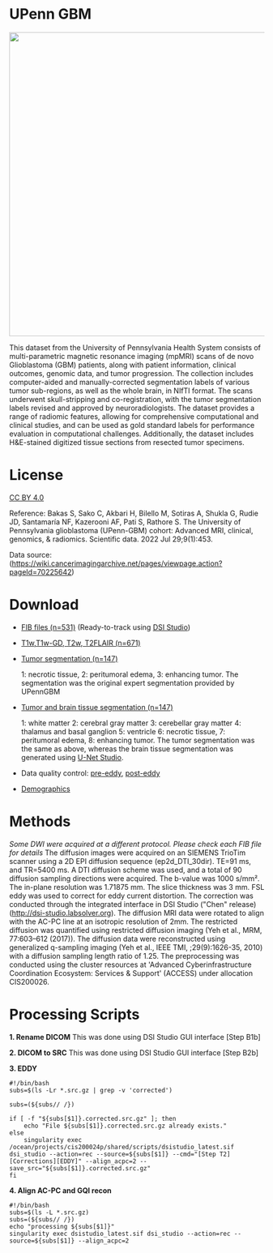 # UPenn GBM

<img src="https://github.com/frankyeh/Brain-Data/assets/275569/254e976c-2acb-4878-9c8a-b70a468c8321" width=600 />


This dataset from the University of Pennsylvania Health System consists of multi-parametric magnetic resonance imaging (mpMRI) scans of de novo Glioblastoma (GBM) patients, along with patient information, clinical outcomes, genomic data, and tumor progression. The collection includes computer-aided and manually-corrected segmentation labels of various tumor sub-regions, as well as the whole brain, in NIfTI format. The scans underwent skull-stripping and co-registration, with the tumor segmentation labels revised and approved by neuroradiologists. The dataset provides a range of radiomic features, allowing for comprehensive computational and clinical studies, and can be used as gold standard labels for performance evaluation in computational challenges. Additionally, the dataset includes H&E-stained digitized tissue sections from resected tumor specimens.

# License

[CC BY 4.0](https://creativecommons.org/licenses/by/4.0/)

Reference: Bakas S, Sako C, Akbari H, Bilello M, Sotiras A, Shukla G, Rudie JD, Santamaría NF, Kazerooni AF, Pati S, Rathore S. The University of Pennsylvania glioblastoma (UPenn-GBM) cohort: Advanced MRI, clinical, genomics, & radiomics. Scientific data. 2022 Jul 29;9(1):453.

Data source: (https://wiki.cancerimagingarchive.net/pages/viewpage.action?pageId=70225642)

# Download

- [FIB files (n=531)](https://pitt-my.sharepoint.com/:f:/g/personal/yehfc_pitt_edu/ErTB_g-GlCFAjehZac0LFOcBO6_4fzMADNK_rLhwb68UiA?e=J7pfEF) (Ready-to-track using [DSI Studio](https://dsi-studio.labsolver.org))
- [T1w,T1w-GD, T2w, T2FLAIR (n=671)](https://pitt-my.sharepoint.com/:f:/g/personal/yehfc_pitt_edu/EhWEXMOF06BGgOo2pTngdagBx4r8mVOMlZRJ3WFb5k_Igw?e=5lepMh)
- [Tumor segmentation (n=147)](https://pitt-my.sharepoint.com/:f:/g/personal/yehfc_pitt_edu/EhDguTTifyJDjhQHmm1zkjYBs5KvegY0aFvrXMFQcbHBKA?e=rxnFlY)
  
  1: necrotic tissue, 2: peritumoral edema, 3: enhancing tumor. The segmentation was the original expert segmentation provided by UPennGBM
  
- [Tumor and brain tissue segmentation (n=147)](https://pitt-my.sharepoint.com/:f:/g/personal/yehfc_pitt_edu/Eju3Ox1acX9MrqdoLbeNzM4BHAnTro5_VZL-uHS4YadlXg?e=N3lAuQ)
  
  1: white matter 2: cerebral gray matter 3: cerebellar gray matter 4: thalamus and basal ganglion 5: ventricle 6: necrotic tissue, 7: peritumoral edema, 8: enhancing tumor. The tumor segmentation was the same as above, whereas the brain tissue segmentation was generated using [U-Net Studio](https://unet-studio.labsolver.org/).
  
- Data quality control: [pre-eddy](https://pitt-my.sharepoint.com/:t:/g/personal/yehfc_pitt_edu/Ea60Z0sosudOnNYJ9wxeab0BGSmCjjrqA5lFGh8ntdq5Ug?e=lexYxD), [post-eddy](https://pitt-my.sharepoint.com/:t:/g/personal/yehfc_pitt_edu/EQDimHxxrK5Etgu3EhpXBxQB0-CM_7HckqYA9l7pXcVDjQ?e=sBOeIr)
- [Demographics](https://pitt-my.sharepoint.com/:x:/g/personal/yehfc_pitt_edu/ET6yAsuDD6lOrkWzncWhmpYBpcXGiFhVxxNLGLBhUDO6vQ?e=xUc1qb)


# Methods

*Some DWI were acquired at a different protocol. Please check each FIB file for details*
The diffusion images were acquired on an SIEMENS TrioTim scanner using a 2D EPI diffusion sequence (ep2d_DTI_30dir). TE=91 ms, and TR=5400 ms. A DTI diffusion scheme was used, and a total of 90 diffusion sampling directions were acquired. The b-value was 1000 s/mm². The in-plane resolution was 1.71875 mm. The slice thickness was 3 mm. FSL eddy was used to correct for eddy current distortion. The correction was conducted through the integrated interface in DSI Studio ("Chen" release)(http://dsi-studio.labsolver.org). The diffusion MRI data were rotated to align with the AC-PC line at an isotropic resolution of 2mm. The restricted diffusion was quantified using restricted diffusion imaging (Yeh et al., MRM, 77:603–612 (2017)). The diffusion data were reconstructed using generalized q-sampling imaging (Yeh et al., IEEE TMI, ;29(9):1626-35, 2010) with a diffusion sampling length ratio of 1.25. The preprocessing was conducted using the cluster resources at 'Advanced Cyberinfrastructure Coordination Ecosystem: Services & Support' (ACCESS) under allocation CIS200026.

# Processing Scripts

**1. Rename DICOM**
This was done using DSI Studio GUI interface [Step B1b]

**2. DICOM to SRC**
This was done using DSI Studio GUI interface [Step B2b]

**3. EDDY**
```
#!/bin/bash
subs=$(ls -Lr *.src.gz | grep -v 'corrected')

subs=(${subs// /})

if [ -f "${subs[$1]}.corrected.src.gz" ]; then
    echo "File ${subs[$1]}.corrected.src.gz already exists."
else
    singularity exec /ocean/projects/cis200024p/shared/scripts/dsistudio_latest.sif dsi_studio --action=rec --source=${subs[$1]} --cmd="[Step T2][Corrections][EDDY]" --align_acpc=2 --save_src="${subs[$1]}.corrected.src.gz"
fi
```

**4. Align AC-PC and GQI recon**

```
#!/bin/bash
subs=$(ls -L *.src.gz)
subs=(${subs// /})
echo "processing ${subs[$1]}"
singularity exec dsistudio_latest.sif dsi_studio --action=rec --source=${subs[$1]} --align_acpc=2
```
